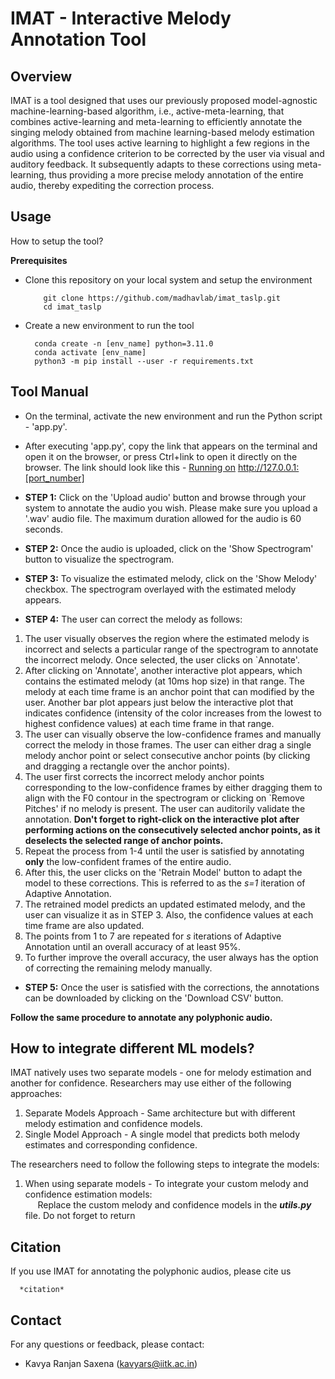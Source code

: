 # IMAT - Interactive Melody Annotation Tool

## Overview
IMAT is a tool designed that uses our previously proposed model-agnostic machine-learning-based algorithm, i.e., active-meta-learning, that combines active-learning and meta-learning to efficiently annotate the singing melody obtained from machine learning-based melody estimation algorithms. The tool uses active learning to highlight a few regions in the audio using a confidence criterion to be corrected by the user via visual and auditory feedback. It subsequently adapts to these corrections using meta-learning, thus providing a more precise melody annotation of the entire audio, thereby expediting the correction process.

## Usage
How to setup the tool?

**Prerequisites**
- Clone this repository on your local system and setup the environment
  ```
      git clone https://github.com/madhavlab/imat_taslp.git
      cd imat_taslp
  ```
- Create a new environment to run the tool
  ```
    conda create -n [env_name] python=3.11.0
    conda activate [env_name]
    python3 -m pip install --user -r requirements.txt
  ```

## Tool Manual
- On the terminal, activate the new environment and run the Python script - 'app.py'.
- After executing 'app.py', copy the link that appears on the terminal and open it on the browser, or press Ctrl+link to open it directly on the browser. The link should look like this - <ins>Running on</ins> http://127.0.0.1:[port_number]
  
- **STEP 1:** Click on the 'Upload audio' button and browse through your system to annotate the audio you wish. Please make sure you upload a '.wav' audio file. The maximum duration allowed for the audio is 60 seconds.
- **STEP 2:** Once the audio is uploaded, click on the 'Show Spectrogram' button to visualize the spectrogram.
- **STEP 3:** To visualize the estimated melody, click on the 'Show Melody' checkbox. The spectrogram overlayed with the estimated melody appears.
- **STEP 4:** The user can correct the melody as follows:
1. The user visually observes the region where the estimated melody is incorrect and selects a particular range of the spectrogram to annotate the incorrect melody. Once selected, the user clicks on `Annotate'.
2. After clicking on 'Annotate', another interactive plot appears, which contains the estimated melody (at 10ms hop size) in that range. The melody at each time frame is an anchor point that can modified by the user. Another bar plot appears just below the interactive plot that indicates confidence (intensity of the color increases from the lowest to highest confidence values) at each time frame in that range.
3. The user can visually observe the low-confidence frames and manually correct the melody in those frames. The user can either drag a single melody anchor point or select consecutive anchor points (by clicking and dragging a rectangle over the anchor points).
4. The user first corrects the incorrect melody anchor points corresponding to the low-confidence frames by either dragging them to align with the F0 contour in the spectrogram or clicking on `Remove Pitches' if no melody is present. The user can auditorily validate the annotation. **Don't forget to right-click on the interactive plot after performing actions on the consecutively selected anchor points, as it deselects the selected range of anchor points.**
5. Repeat the process from 1-4 until the user is satisfied by annotating **only** the low-confident frames of the entire audio.
6. After this, the user clicks on the 'Retrain Model' button to adapt the model to these corrections. This is referred to as the *s=1* iteration of Adaptive Annotation.
7. The retrained model predicts an updated estimated melody, and the user can visualize it as in STEP 3. Also, the confidence values at each time frame are also updated.
9. The points from 1 to 7 are repeated for *s* iterations of Adaptive Annotation until an overall accuracy of at least 95%.
10. To further improve the overall accuracy, the user always has the option of correcting the remaining melody manually.
- **STEP 5:** Once the user is satisfied with the corrections, the annotations can be downloaded by clicking on the 'Download CSV' button.

**Follow the same procedure to annotate any polyphonic audio.**


## How to integrate different ML models?
IMAT natively uses two separate models - one for melody estimation and another for confidence. Researchers may use either of the following approaches:
1. Separate Models Approach - Same architecture but with different melody estimation and confidence models. 
2. Single Model Approach - A single model that predicts both melody estimates and corresponding confidence. 

The researchers need to follow the following steps to integrate the models:

1. When using separate models - To integrate your custom melody and confidence estimation models:<br>
&nbsp;&nbsp;&nbsp;&nbsp; Replace the custom melody and confidence models in the ***utils.py*** file. Do not forget to return  


## Citation
If you use IMAT for annotating the polyphonic audios, please cite us
```
  *citation*
```

## Contact
For any questions or feedback, please contact:
- Kavya Ranjan Saxena (kavyars@iitk.ac.in)

